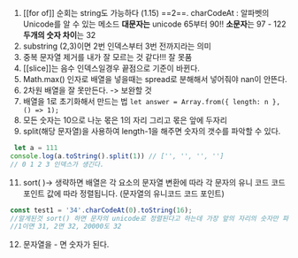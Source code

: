 1. [[for of]] 순회는 string도 가능하다 (1.15)
==2==. charCodeAt : 알파벳의  Unicode를 알 수 있는 메소드  **대문자는** unicode 65부터 90!!  **소문자**는 97 - 122 **두개의 숫자 차이**는 32
3. substring (2,3)이면 2번 인덱스부터 3번 전까지라는 의미 
4. 중복 문자열 제거를 내가 잘 모르는 것 같다!!! 잘 못품 
5. [[slice]]는 음수 인덱스일경우 끝점으로 기준이 바뀐다.
6. Math.max() 인자로 배열을 넣을때는 spread로 분해해서 넣어줘야 nan이 안뜬다.
7. 2차원 배열을 잘 못만든다. -> 보완할 것
8. 배열을 1로 초기화해서 만드는 법
	`let answer = Array.from({ length: n }, () => 1);`
9. 모든 숫자는 10으로 나눈 몫은 1의 자리 그리고 몫은 앞에 두자리 
10. split(해당 문자열)을 사용하여 length-1을 해주면 숫자의 갯수를 파악할 수 있다.
```js
 let a = 111
console.log(a.toString().split(1)) // ['', '', '', '']
// 0 1 2 3 인덱스가 생긴다. 
```
11. sort( )->  생략하면 배열은 각 요소의 문자열 변환에 따라 각 문자의 유니 코드 코드 포인트 값에 따라 정렬됩니다. (문자열의 유니코드 코드 포인트)
```js
const test1 = '34'.charCodeAt(0).toString(16);
//알게된것 sort() 하면 문자의 unicode로 정렬된다고 하는데 가장 앞의 자리의 숫자만 파악한다.
//1이면 31, 2면 32, 20000도 32
```
12. 문자열을  - 면 숫자가 된다. 
